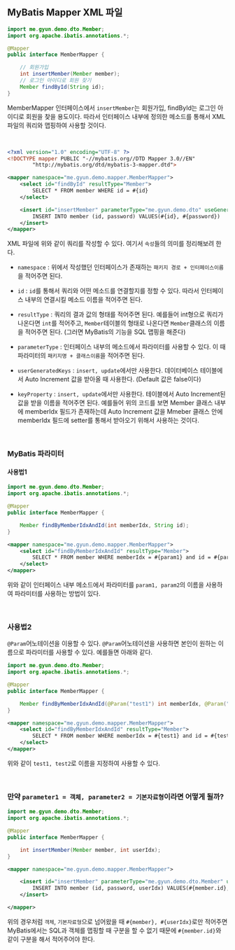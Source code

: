 ## MyBatis Mapper XML 파일

```java
import me.gyun.demo.dto.Member;
import org.apache.ibatis.annotations.*;

@Mapper
public interface MemberMapper {

    // 회원가입
    int insertMember(Member member);
    // 로그인 아이디로 회원 찾기
    Member findById(String id);
}
```

MemberMapper 인터페이스에서 `insertMember`는 회원가입, findById는 로그인 아이디로 회원을 찾을 용도이다. 따라서 인터페이스
내부에 정의한 메소드를 통해서 XML 파일의 쿼리와 맵핑하여 사용할 것이다. 

<br>

```xml
<?xml version="1.0" encoding="UTF-8" ?>
<!DOCTYPE mapper PUBLIC "-//mybatis.org//DTD Mapper 3.0//EN"
        "http://mybatis.org/dtd/mybatis-3-mapper.dtd">

<mapper namespace="me.gyun.demo.mapper.MemberMapper">
    <select id="findById" resultType="Member">
        SELECT * FROM member WHERE id = #{id}
    </select>

    <insert id="insertMember" parameterType="me.gyun.demo.dto" useGeneratedKeys="true" keyProperty="memberIdx">
        INSERT INTO member (id, password) VALUES(#{id}, #{password})
    </insert>
</mapper>
```

XML 파일에 위와 같이 쿼리를 작성할 수 있다. 여기서 `속성`들의 의미를 정리해보려 한다.

* `namespace` : 위에서 작성했던 인터페이스가 존재하는 `패키지 경로 + 인터페이스이름`을 적어주면 된다.

* `id` : `id`를 통해서 쿼리와 어떤 메소드를 연결할지를 정할 수 있다. 따라서 인터페이스 내부의 연결시킬 메소드 이름을 적어주면 된다.

* `resultType` : 쿼리의 결과 값의 형태를 적어주면 된다. 예를들어 int형으로 쿼리가 나온다면 `int`를 적어주고, `Member`테이블의 형태로 나온다면 
`Member`클래스의 이름을 적어주면 된다. (그러면 MyBatis의 기능을 SQL 맵핑을 해준다)

* `parameterType` : 인터페이스 내부의 메소드에서 파라미터를 사용할 수 있다. 이 때 파라미터의 `패키지명 + 클래스이름`을 적어주면 된다.

* `userGeneratedKeys` : `insert, update`에서만 사용한다. 데이터베이스 테이블에서 Auto Increment 값을 받아올 때 사용한다. (Default 값은 false이다)

* `keyProperty` : `insert, update`에서만 사용한다. 테이블에서 Auto Increment된 값을 받을 이름을 적어주면 된다. 예를들어 위의 코드를 보면
Member 클래스 내부에 memberIdx 필드가 존재하는데 Auto Increment 값을 Mmeber 클래스 안에 memberIdx 필드에 setter를 통해서 받아오기 위해서
사용하는 것이다.


<br>

### MyBatis 파라미터 

#### 사용법1

```java
import me.gyun.demo.dto.Member;
import org.apache.ibatis.annotations.*;

@Mapper
public interface MemberMapper {

    Member findByMemberIdxAndId(int memberIdx, String id);
}
```

```xml
<mapper namespace="me.gyun.demo.mapper.MemberMapper">
    <select id="findByMemberIdxAndId" resultType="Member">
        SELECT * FROM member WHERE memberIdx = #{param1} and id = #{param2}
    </select>
</mapper>
```


위와 같이 인터페이스 내부 메소드에서 파라미터를 `param1, param2`의 이름을 사용하여 파라미터를 사용하는 방법이 있다.

<br>

### 사용법2

`@Param`어노테이션을 이용할 수 있다. `@Param`어노테이션을 사용하면 본인이 원하는 이름으로 파라미터를 사용할 수 있다.
예를들면 아래와 같다. 

```java
import me.gyun.demo.dto.Member;
import org.apache.ibatis.annotations.*;

@Mapper
public interface MemberMapper {

    Member findByMemberIdxAndId(@Param("test1") int memberIdx, @Param("test2") String id);
}
```

```xml
<mapper namespace="me.gyun.demo.mapper.MemberMapper">
    <select id="findByMemberIdxAndId" resultType="Member">
        SELECT * FROM member WHERE memberIdx = #{test1} and id = #{test2}
    </select>
</mapper>
```

위와 같이 `test1, test2`로 이름을 지정하여 사용할 수 있다. 

<br>

### 만약 `parameter1 = 객체, parameter2 = 기본자료형`이라면 어떻게 될까?

```java
import me.gyun.demo.dto.Member;
import org.apache.ibatis.annotations.*;

@Mapper
public interface MemberMapper {

    int insertMember(Member member, int userIdx);
}
```

```xml
<mapper namespace="me.gyun.demo.mapper.MemberMapper">

    <insert id="insertMember" parameterType="me.gyun.demo.dto.Member" useGeneratedKeys="true" keyProperty="member.memberIdx">
        INSERT INTO member (id, password, userIdx) VALUES(#{member.id}, #{member.password}, #{userIdx})
    </insert>

</mapper>
```

위의 경우처럼 `객체`, `기본자료형`으로 넘어왔을 때 `#{member}, #{userIdx}`로만 적어주면 MyBatis에서는 
SQL과 객체를 맵핑할 때 구분을 할 수 없기 때문에 `#{member.id}`와 같이 구분을 해서 적어주어야 한다. 

